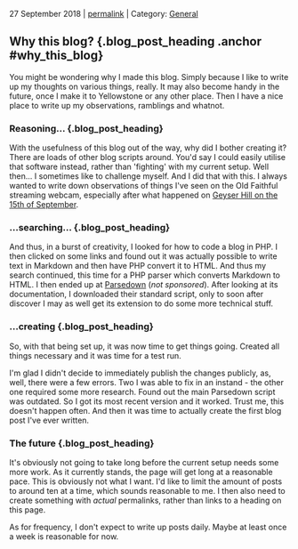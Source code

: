 <p class="date">27 September 2018 | <a href="<!-- PERMALINK -->" title="<!-- PERMALINKTITLE -->">permalink</a> | Category: <a href="/blog/posts/categories.php?category=general">General</a></p>

## Why this blog? {.blog_post_heading .anchor #why_this_blog}

You might be wondering why I made this blog. Simply because I like to write up
my thoughts on various things, really. It may also become handy in the future,
once I make it to Yellowstone or any other place. Then I have a nice place to
write up my observations, ramblings and whatnot.

### Reasoning... {.blog_post_heading}

With the usefulness of this blog out of the way, why did I bother creating it?
There are loads of other blog scripts around. You'd say I could easily utilise
that software instead, rather than 'fighting' with my current setup. Well then...
I sometimes like to challenge myself. And I did that with this. I always wanted
to write down observations of things I've seen on the Old Faithful streaming
webcam, especially after what happened on [Geyser Hill on the 15th of September](/blog/posts/individual.php?year=2018&post=09-01_september_surprises "Post: September in Review (so far)").

### ...searching... {.blog_post_heading}

And thus, in a burst of creativity, I looked for how to code a blog in PHP. I then
clicked on some links and found out it was actually possible to write text in
Markdown and then have PHP convert it to HTML. And thus my search continued, this
time for a PHP parser which converts Markdown to HTML. I then ended up at
[Parsedown](http://parsedown.org "Parsedown website") (_not sponsored_). After
looking at its documentation, I downloaded their standard script, only to soon
after discover I may as well get its extension to do some more technical stuff.

### ...creating {.blog_post_heading}

So, with that being set up, it was now time to get things going. Created all things
necessary and it was time for a test run.

I'm glad I didn't decide to immediately publish the changes publicly, as, well,
there were a few errors. Two I was able to fix in an instand - the other one
required some more research. Found out the main Parsedown script was outdated.
So I got its most recent version and it worked. Trust me, this doesn't happen
often. And then it was time to actually create the first blog post I've ever written.

### The future {.blog_post_heading}

It's obviously not going to take long before the current setup needs some more
work. As it currently stands, the page will get long at a reasonable pace. This
is obviously not what I want. I'd like to limit the amount of posts to around
ten at a time, which sounds reasonable to me. I then also need to create something
with _actual_ permalinks, rather than links to a heading on this page.

As for frequency, I don't expect to write up posts daily. Maybe at least once a
week is reasonable for now.
